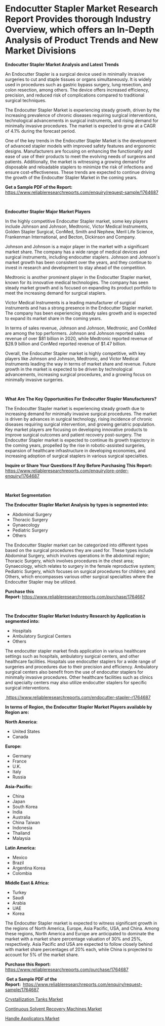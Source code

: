 <p><h1>Endocutter Stapler Market Research Report Provides thorough Industry Overview, which offers an In-Depth Analysis of Product Trends and New Market Divisions</h1></p><p><strong>Endocutter Stapler Market Analysis and Latest Trends</strong></p>
<p><p>An Endocutter Stapler is a surgical device used in minimally invasive surgeries to cut and staple tissues or organs simultaneously. It is widely used in procedures such as gastric bypass surgery, lung resection, and colon resection, among others. The device offers increased efficiency, precision, and reduced risk of complications compared to traditional surgical techniques.</p><p>The Endocutter Stapler Market is experiencing steady growth, driven by the increasing prevalence of chronic diseases requiring surgical interventions, technological advancements in surgical instruments, and rising demand for minimally invasive procedures. The market is expected to grow at a CAGR of 4.1% during the forecast period.</p><p>One of the key trends in the Endocutter Stapler Market is the development of advanced stapler models with improved safety features and ergonomic designs. Manufacturers are focusing on enhancing the functionality and ease of use of their products to meet the evolving needs of surgeons and patients. Additionally, the market is witnessing a growing demand for disposable and reloadable staplers to minimize the risk of infections and ensure cost-effectiveness. These trends are expected to continue driving the growth of the Endocutter Stapler Market in the coming years.</p></p>
<p><strong>Get a Sample PDF of the Report:&nbsp;</strong> <a href="https://www.reliableresearchreports.com/enquiry/request-sample/1764687">https://www.reliableresearchreports.com/enquiry/request-sample/1764687</a></p>
<p>&nbsp;</p>
<p><strong>Endocutter Stapler Major Market Players</strong></p>
<p><p>In the highly competitive Endocutter Stapler market, some key players include Johnson and Johnson, Medtronic, Victor Medical Instruments, Golden Stapler Surgical, ConMed, Smith and Nephew, Meril Life Science, Frankenman International, and Becton, Dickinson and Company.</p><p>Johnson and Johnson is a major player in the market with a significant market share. The company has a wide range of medical devices and surgical instruments, including endocutter staplers. Johnson and Johnson's market growth has been consistent over the years, and they continue to invest in research and development to stay ahead of the competition.</p><p>Medtronic is another prominent player in the Endocutter Stapler market, known for its innovative medical technologies. The company has seen steady market growth and is focused on expanding its product portfolio to meet the increasing demand for surgical staplers.</p><p>Victor Medical Instruments is a leading manufacturer of surgical instruments and has a strong presence in the Endocutter Stapler market. The company has been experiencing steady sales growth and is expected to expand its market share in the coming years.</p><p>In terms of sales revenue, Johnson and Johnson, Medtronic, and ConMed are among the top performers. Johnson and Johnson reported sales revenue of over $81 billion in 2020, while Medtronic reported revenue of $28.9 billion and ConMed reported revenue of $1.47 billion.</p><p>Overall, the Endocutter Stapler market is highly competitive, with key players like Johnson and Johnson, Medtronic, and Victor Medical Instruments leading the way in terms of market share and revenue. Future growth in the market is expected to be driven by technological advancements, increasing surgical procedures, and a growing focus on minimally invasive surgeries.</p></p>
<p>&nbsp;</p>
<p><strong>What Are The Key Opportunities For Endocutter Stapler Manufacturers?</strong></p>
<p><p>The Endocutter Stapler market is experiencing steady growth due to increasing demand for minimally invasive surgical procedures. The market is driven by advances in surgical technology, rising incidence of chronic diseases requiring surgical intervention, and growing geriatric population. Key market players are focusing on developing innovative products to improve surgical outcomes and patient recovery post-surgery. The Endocutter Stapler market is expected to continue its growth trajectory in the coming years, propelled by the rise in robotic-assisted surgeries, expansion of healthcare infrastructure in developing economies, and increasing adoption of surgical staplers in various surgical specialties.</p></p>
<p><strong>Inquire or Share Your Questions If Any Before Purchasing This Report:</strong> <a href="https://www.reliableresearchreports.com/enquiry/pre-order-enquiry/1764687">https://www.reliableresearchreports.com/enquiry/pre-order-enquiry/1764687</a></p>
<p>&nbsp;</p>
<p><strong>Market Segmentation</strong></p>
<p><strong>The Endocutter Stapler Market Analysis by types is segmented into:</strong></p>
<p><ul><li>Abdominal Surgery</li><li>Thoracic Surgery</li><li>Gynaecology</li><li>Pediatric Surgery</li><li>Others</li></ul></p>
<p><p>The Endocutter Stapler market can be categorized into different types based on the surgical procedures they are used for. These types include Abdominal Surgery, which involves operations in the abdominal region; Thoracic Surgery, which involves procedures in the chest area; Gynaecology, which relates to surgery in the female reproductive system; Pediatric Surgery, which focuses on surgical procedures for children; and Others, which encompasses various other surgical specialties where the Endocutter Stapler may be utilized.</p></p>
<p><strong>Purchase this Report:&nbsp;</strong><a href="https://www.reliableresearchreports.com/purchase/1764687">https://www.reliableresearchreports.com/purchase/1764687</a></p>
<p>&nbsp;</p>
<p><strong>The Endocutter Stapler Market Industry Research by Application is segmented into:</strong></p>
<p><ul><li>Hospitals</li><li>Ambulatory Surgical Centers</li><li>Others</li></ul></p>
<p><p>The endocutter stapler market finds application in various healthcare settings such as hospitals, ambulatory surgical centers, and other healthcare facilities. Hospitals use endocutter staplers for a wide range of surgeries and procedures due to their precision and efficiency. Ambulatory surgical centers also benefit from the use of endocutter staplers for minimally invasive procedures. Other healthcare facilities such as clinics and specialty centers may also utilize endocutter staplers for specific surgical interventions.</p></p>
<p><a href="https://www.reliableresearchreports.com/endocutter-stapler-r1764687">&nbsp;https://www.reliableresearchreports.com/endocutter-stapler-r1764687</a></p>
<p><strong>In terms of Region, the Endocutter Stapler Market Players available by Region are:</strong></p>
<p>
    <p> <strong> North America: </strong>
        <ul>
            <li>United States</li>
            <li>Canada</li>
        </ul>
        </p> 
    <p> <strong> Europe: </strong>
        <ul>
            <li>Germany</li>
            <li>France</li>
            <li>U.K.</li>
            <li>Italy</li>
            <li>Russia</li>
        </ul>
        </p> 
    <p> <strong> Asia-Pacific: </strong>
        <ul>
            <li>China</li>
            <li>Japan</li>
            <li>South Korea</li>
            <li>India</li>
            <li>Australia</li>
            <li>China Taiwan</li>
            <li>Indonesia</li>
            <li>Thailand</li>
            <li>Malaysia</li>
        </ul>
        </p> 
    <p> <strong> Latin America: </strong>
        <ul>
            <li>Mexico</li>
            <li>Brazil</li>
            <li>Argentina Korea</li>
            <li>Colombia</li>
        </ul>
        </p> 
    <p> <strong> Middle East & Africa: </strong>
        <ul>
            <li>Turkey</li>
            <li>Saudi</li>
            <li>Arabia</li>
            <li>UAE</li>
            <li>Korea</li>
        </ul>
    </p>
    </p>
<p><p>The Endocutter Stapler market is expected to witness significant growth in the regions of North America, Europe, Asia Pacific, USA, and China. Among these regions, North America and Europe are anticipated to dominate the market with a market share percentage valuation of 30% and 25%, respectively. Asia Pacific and USA are expected to follow closely behind with market share percentages of 20% each, while China is projected to account for 5% of the market share.</p></p>
<p><strong>Purchase this Report: </strong><a href="https://www.reliableresearchreports.com/purchase/1764687">https://www.reliableresearchreports.com/purchase/1764687</a></p>
<p>&nbsp;<strong>Get a Sample PDF of the Report:&nbsp;&nbsp;</strong><a href="https://www.reliableresearchreports.com/enquiry/request-sample/1764687">https://www.reliableresearchreports.com/enquiry/request-sample/1764687</a></p>
<p><strong></strong></p>
<p><p><a href="https://github.com/setiawananhar13/Market-Research-Report-List-1/blob/main/crystallization-tanks-market.md">Crystallization Tanks Market</a></p><p><a href="https://github.com/sahltyb2/Market-Research-Report-List-1/blob/main/continuous-solvent-recovery-machines-market.md">Continuous Solvent Recovery Machines Market</a></p><p><a href="https://github.com/castoriffic/Market-Research-Report-List-5/blob/main/handle-applicators-market.md">Handle Applicators Market</a></p></p>